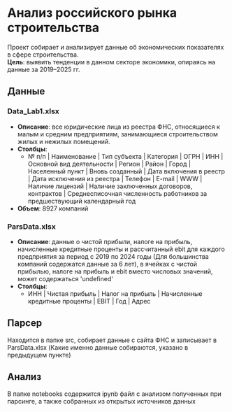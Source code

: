 # Анализ российского рынка строительства  

Проект собирает и анализирует данные об экономических показателях в сфере строительства.  
**Цель**: выявить тенденции в данном секторе экономики, опираясь на данные за 2019–2025 гг.

## Данные

### Data_Lab1.xlsx
- **Описание**: все юридические лица из реестра ФНС, относящиеся к малым и средним предприятиям, занимающиеся строительством жилых и нежилых помещений.
- **Столбцы**:
	- № п/п | Наименование | Тип субъекта | Категория | ОГРН | ИНН | Основной вид деятельности | Регион | Район | Город | Населенный пункт | Вновь созданный | Дата включения в реестр | Дата исключения из реестра | Телефон | E-mail | WWW | Наличие лицензий | Наличие заключенных договоров, контрактов | Среднесписочная численность работников за предшествующий календарный год
- **Объем**: 8927 компаний

### ParsData.xlsx
- **Описание**: данные о чистой прибыли, налоге на прибыль, начисленные кредитные проценты и рассчитанный ebit для каждого предприятия за период с 2019 по 2024 годы (Для большинства компаний содержатся данные за 6 лет), в ячейках с чистой прибылью, налоге на прибыль и ebit вместо числовых значений, может содержаться 'undefined'
- **Столбцы**:
	- ИНН | Чистая прибыль | Налог на прибыль | Начисленные кредитные проценты | EBIT | Год | Адрес

## Парсер
Находится в папке src, собирает данные с сайта ФНС и записывает в ParsData.xlsx (Какие именно данные собираются, указано в предыдущем пункте)

## Анализ 
В папке notebooks содержится ipynb файл с анализом полученных при парсинге, а также собранных из открытых источников данных